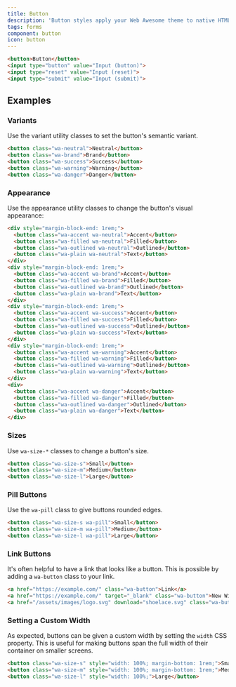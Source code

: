 ```yaml
---
title: Button
description: 'Button styles apply your Web Awesome theme to native HTML buttons. Buttons are activated by users to perform actions, such as submitting a form.'
tags: forms
component: button
icon: button
---
```


```html {.example}
<button>Button</button>
<input type="button" value="Input (button)">
<input type="reset" value="Input (reset)">
<input type="submit" value="Input (submit)">
```

## Examples

### Variants

Use the variant utility classes to set the button's semantic variant.

```html {.example}
<button class="wa-neutral">Neutral</button>
<button class="wa-brand">Brand</button>
<button class="wa-success">Success</button>
<button class="wa-warning">Warning</button>
<button class="wa-danger">Danger</button>
```

### Appearance

Use the appearance utility classes to change the button's visual appearance:

```html {.example}
<div style="margin-block-end: 1rem;">
  <button class="wa-accent wa-neutral">Accent</button>
  <button class="wa-filled wa-neutral">Filled</button>
  <button class="wa-outlined wa-neutral">Outlined</button>
  <button class="wa-plain wa-neutral">Text</button>
</div>
<div style="margin-block-end: 1rem;">
  <button class="wa-accent wa-brand">Accent</button>
  <button class="wa-filled wa-brand">Filled</button>
  <button class="wa-outlined wa-brand">Outlined</button>
  <button class="wa-plain wa-brand">Text</button>
</div>
<div style="margin-block-end: 1rem;">
  <button class="wa-accent wa-success">Accent</button>
  <button class="wa-filled wa-success">Filled</button>
  <button class="wa-outlined wa-success">Outlined</button>
  <button class="wa-plain wa-success">Text</button>
</div>
<div style="margin-block-end: 1rem;">
  <button class="wa-accent wa-warning">Accent</button>
  <button class="wa-filled wa-warning">Filled</button>
  <button class="wa-outlined wa-warning">Outlined</button>
  <button class="wa-plain wa-warning">Text</button>
</div>
<div>
  <button class="wa-accent wa-danger">Accent</button>
  <button class="wa-filled wa-danger">Filled</button>
  <button class="wa-outlined wa-danger">Outlined</button>
  <button class="wa-plain wa-danger">Text</button>
</div>
```

### Sizes

Use `wa-size-*` classes to change a button's size.

```html {.example}
<button class="wa-size-s">Small</button>
<button class="wa-size-m">Medium</button>
<button class="wa-size-l">Large</button>
```

### Pill Buttons

Use the `wa-pill` class to give buttons rounded edges.

```html {.example}
<button class="wa-size-s wa-pill">Small</button>
<button class="wa-size-m wa-pill">Medium</button>
<button class="wa-size-l wa-pill">Large</button>
```

### Link Buttons

It's often helpful to have a link that looks like a button.
This is possible by adding a `wa-button` class to your link.

```html {.example}
<a href="https://example.com/" class="wa-button">Link</a>
<a href="https://example.com/" target="_blank" class="wa-button">New Window</a>
<a href="/assets/images/logo.svg" download="shoelace.svg" class="wa-button">Download</a>
```

### Setting a Custom Width

As expected, buttons can be given a custom width by setting the `width` CSS property. This is useful for making buttons span the full width of their container on smaller screens.

```html {.example}
<button class="wa-size-s" style="width: 100%; margin-bottom: 1rem;">Small</button>
<button class="wa-size-m" style="width: 100%; margin-bottom: 1rem;">Medium</button>
<button class="wa-size-l" style="width: 100%;">Large</button>
```
<!--

### Loading

Use the `loading` attribute to make a button busy. The width will remain the same as before, preventing adjacent elements from moving around.

```html {.example}
<button class="wa-brand" loading>Brand</button>
<button class="wa-success" loading>Success</button>
<button class="wa-neutral" loading>Neutral</button>
<button class="wa-warning" loading>Warning</button>
<button class="wa-danger" loading>Danger</button>
```

### Disabled

Use the `disabled` attribute to disable a button.

```html {.example}
<button class="wa-brand" disabled>Brand</button>
<button class="wa-success" disabled>Success</button>
<button class="wa-neutral" disabled>Neutral</button>
<button class="wa-warning" disabled>Warning</button>
``` -->
